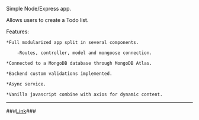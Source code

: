 Simple Node/Express app. 

Allows users to create a Todo list. 

Features:

	*Full modularized app split in several components.
	
		-Routes, controller, model and mongoose connection. 
		
	*Connected to a MongoDB database through MongoDB Atlas.
	
	*Backend custom validations implemented.
	
	*Async service.
	
	*Vanilla javascript combine with axios for dynamic content. 

_____________________________________________________________________________________________________
###[Link](https://tst-todoapp.herokuapp.com)###
